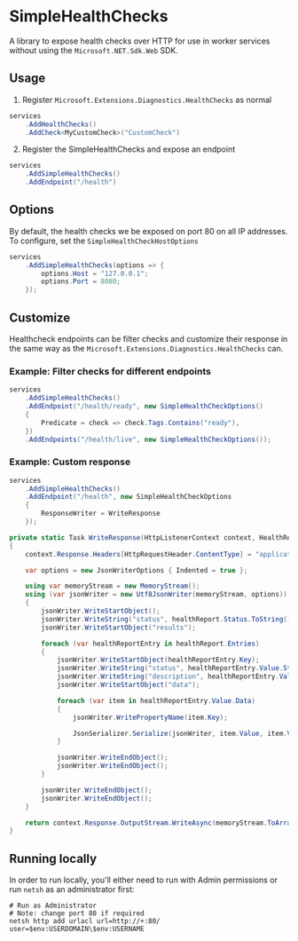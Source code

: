 ﻿# SimpleHealthChecks

A library to expose health checks over HTTP for use in worker services without using the `Microsoft.NET.Sdk.Web` SDK.

## Usage

1. Register `Microsoft.Extensions.Diagnostics.HealthChecks` as normal

```c#
services
    .AddHealthChecks()
    .AddCheck<MyCustomCheck>("CustomCheck")
```

2. Register the SimpleHealthChecks and expose an endpoint

```c#
services
    .AddSimpleHealthChecks()
    .AddEndpoint("/health")
```

## Options

By default, the health checks we be exposed on port 80 on all IP addresses. To configure, 
set the `SimpleHealthCheckHostOptions`

```c#
services
    .AddSimpleHealthChecks(options => {
        options.Host = "127.0.0.1";
        options.Port = 8080;
    });
```

## Customize

Healthcheck endpoints can be filter checks and customize their response in the same way as the 
`Microsoft.Extensions.Diagnostics.HealthChecks` can.

### Example: Filter checks for different endpoints

```c#
services
    .AddSimpleHealthChecks()
    .AddEndpoint("/health/ready", new SimpleHealthCheckOptions()
    {
        Predicate = check => check.Tags.Contains("ready"),
    })
    .AddEndpoints("/health/live", new SimpleHealthCheckOptions());
```

### Example: Custom response

```c#
services
    .AddSimpleHealthChecks()
    .AddEndpoint("/health", new SimpleHealthCheckOptions
    {
        ResponseWriter = WriteResponse
    });
```

```c#
private static Task WriteResponse(HttpListenerContext context, HealthReport healthReport)
{
    context.Response.Headers[HttpRequestHeader.ContentType] = "application/json; charset=utf-8";

    var options = new JsonWriterOptions { Indented = true };

    using var memoryStream = new MemoryStream();
    using (var jsonWriter = new Utf8JsonWriter(memoryStream, options))
    {
        jsonWriter.WriteStartObject();
        jsonWriter.WriteString("status", healthReport.Status.ToString());
        jsonWriter.WriteStartObject("results");

        foreach (var healthReportEntry in healthReport.Entries)
        {
            jsonWriter.WriteStartObject(healthReportEntry.Key);
            jsonWriter.WriteString("status", healthReportEntry.Value.Status.ToString());
            jsonWriter.WriteString("description", healthReportEntry.Value.Description);
            jsonWriter.WriteStartObject("data");

            foreach (var item in healthReportEntry.Value.Data)
            {
                jsonWriter.WritePropertyName(item.Key);

                JsonSerializer.Serialize(jsonWriter, item.Value, item.Value?.GetType() ?? typeof(object));
            }

            jsonWriter.WriteEndObject();
            jsonWriter.WriteEndObject();
        }

        jsonWriter.WriteEndObject();
        jsonWriter.WriteEndObject();
    }

    return context.Response.OutputStream.WriteAsync(memoryStream.ToArray().AsMemory()).AsTask();
}
```

## Running locally

In order to run locally, you'll either need to run with Admin permissions or run `netsh` as an administrator first:

```pwsh
# Run as Administrator
# Note: change port 80 if required
netsh http add urlacl url=http://+:80/ user=$env:USERDOMAIN\$env:USERNAME
```

